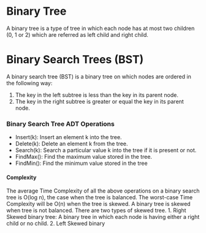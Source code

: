# Binary Tree
A binary tree is a type of tree in which each node has at most two children (0, 1 or 2)
which are referred as left child and right child.


# Binary Search Trees (BST)
A binary search tree (BST) is a binary tree on which nodes are ordered in the
following way:
1. The key in the left subtree is less than the key in its parent node.
2. The key in the right subtree is greater or equal the key in its parent node.

### Binary Search Tree ADT Operations
- Insert(k): Insert an element k into the tree.
- Delete(k): Delete an element k from the tree.
- Search(k): Search a particular value k into the tree if it is present or not.
- FindMax(): Find the maximum value stored in the tree.
- FindMin(): Find the minimum value stored in the tree

#### Complexity
The average Time Complexity of all the above operations on a binary search tree is
    O(log n), the case when the tree is balanced. 
    The worst-case Time Complexity will be O(n) when the tree is skewed. A binary tree is skewed when tree is not balanced.
    There are two types of skewed tree.
    1. Right Skewed binary tree: A binary tree in which each node is having either a
    right child or no child.
    2. Left Skewed binary
